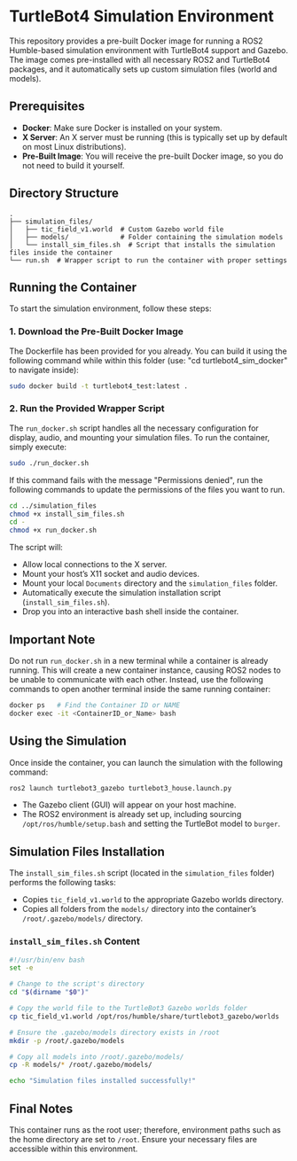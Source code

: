 # TurtleBot4 Simulation Environment

This repository provides a pre-built Docker image for running a ROS2 Humble-based simulation environment with TurtleBot4 support and Gazebo. The image comes pre-installed with all necessary ROS2 and TurtleBot4 packages, and it automatically sets up custom simulation files (world and models).

## Prerequisites

- **Docker**: Make sure Docker is installed on your system.
- **X Server**: An X server must be running (this is typically set up by default on most Linux distributions).
- **Pre-Built Image**: You will receive the pre-built Docker image, so you do not need to build it yourself.

## Directory Structure

```
.
├── simulation_files/
│   ├── tic_field_v1.world  # Custom Gazebo world file
│   ├── models/             # Folder containing the simulation models
│   └── install_sim_files.sh  # Script that installs the simulation files inside the container
└── run.sh  # Wrapper script to run the container with proper settings
```

## Running the Container

To start the simulation environment, follow these steps:

### 1. Download the Pre-Built Docker Image

The Dockerfile has been provided for you already. You can build it using the following command while within this folder (use: "cd turtlebot4_sim_docker" to navigate inside):

```bash
sudo docker build -t turtlebot4_test:latest .
```

### 2. Run the Provided Wrapper Script

The `run_docker.sh` script handles all the necessary configuration for display, audio, and mounting your simulation files. To run the container, simply execute:

```bash
sudo ./run_docker.sh
```

If this command fails with the message "Permissions denied", run the following commands to update the permissions of the files you want to run.

```bash
cd ../simulation_files
chmod +x install_sim_files.sh
cd -
chmod +x run_docker.sh
```

The script will:

- Allow local connections to the X server.
- Mount your host’s X11 socket and audio devices.
- Mount your local `Documents` directory and the `simulation_files` folder.
- Automatically execute the simulation installation script (`install_sim_files.sh`).
- Drop you into an interactive bash shell inside the container.

## Important Note
Do not run `run_docker.sh` in a new terminal while a container is already running. This will create a new container instance, causing ROS2 nodes to be unable to communicate with each other. Instead, use the following commands to open another terminal inside the same running container:

```bash
docker ps   # Find the Container ID or NAME
docker exec -it <ContainerID_or_Name> bash
```
## Using the Simulation

Once inside the container, you can launch the simulation with the following command:

```bash
ros2 launch turtlebot3_gazebo turtlebot3_house.launch.py
```

- The Gazebo client (GUI) will appear on your host machine.
- The ROS2 environment is already set up, including sourcing `/opt/ros/humble/setup.bash` and setting the TurtleBot model to `burger`.

## Simulation Files Installation

The `install_sim_files.sh` script (located in the `simulation_files` folder) performs the following tasks:

- Copies `tic_field_v1.world` to the appropriate Gazebo worlds directory.
- Copies all folders from the `models/` directory into the container’s `/root/.gazebo/models/` directory.

### `install_sim_files.sh` Content

```bash
#!/usr/bin/env bash
set -e

# Change to the script's directory
cd "$(dirname "$0")"

# Copy the world file to the TurtleBot3 Gazebo worlds folder
cp tic_field_v1.world /opt/ros/humble/share/turtlebot3_gazebo/worlds

# Ensure the .gazebo/models directory exists in /root
mkdir -p /root/.gazebo/models

# Copy all models into /root/.gazebo/models/
cp -R models/* /root/.gazebo/models/

echo "Simulation files installed successfully!"
```

## Final Notes

This container runs as the root user; therefore, environment paths such as the home directory are set to `/root`. Ensure your necessary files are accessible within this environment.
